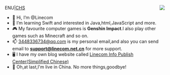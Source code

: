 ENU|<a href="./README_zh.md">CHS</a>
<img align="right" src="https://github-readme-stats.vercel.app/api?username=Linecom-Lik&show_icons=true&icon_color=CE1D2D&text_color=718096&bg_color=ffffff&hide_title=true" />
- 👋 Hi, I’m @Linecom
- 👀 I’m learning Swift and interested in Java,html,JavaScript and more.
- 🎮 My favourite computer games is <b>Genshin Impact</b>.I also play other games such as Minecraft and so on.
- 📫 3448336734@qq.com is my personal email,and also you can send email to <b>support@linecom.net.cn</b> for more support.
- 🖥 I have my own blog website called <a href="https://www.linecom.net.cn">Linecom Info Publish Center(Simplified Chinese)</a>
- 📡 Oh,at last,I'm live in China.
No more things,goodbye!
<!---
EBT01/EBT01 is a ✨ special ✨ repository because its `README.md` (this file) appears on your GitHub profile.
You can click the Preview link to take a look at your changes.
--->
